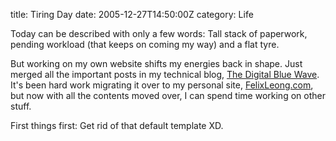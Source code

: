 title: Tiring Day
date: 2005-12-27T14:50:00Z
category: Life

Today can be described with only a few words: Tall stack of paperwork, pending workload (that keeps on coming my way) and a flat tyre.

But working on my own website shifts my energies back in shape. Just merged all the important posts in my technical blog, [The Digital Blue Wave](http://thedigitalbluewave.felixleong.com/). It's been hard work migrating it over to my personal site, [FelixLeong.com](http://www.felixleong.com/), but now with all the contents moved over, I can spend time working on other stuff.

First things first: Get rid of that default template XD.
